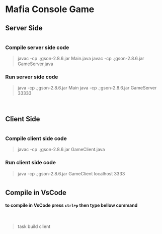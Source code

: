 # Mafia Console Game

## Server Side

#

### Compile server side code

> javac -cp .;gson-2.8.6.jar Main.java
> javac -cp .;gson-2.8.6.jar GameServer.java

### Run server side code

> java -cp .;gson-2.8.6.jar Main
> java -cp .;gson-2.8.6.jar GameServer 33333

<br>

## Client Side

#

### Compile client side code

> javac -cp .;gson-2.8.6.jar GameClient.java

### Run client side code

> java -cp .;gson-2.8.6.jar GameClient localhost 3333

#

## Compile in VsCode

#### to compile in VsCode press `ctrl+p` then type bellow command

<br>

> task build client
